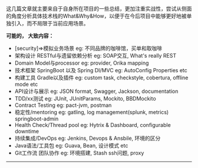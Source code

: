 这几篇文章就主要来自于自身所在项目的一些总结，更加注重实战性，尝试从侧面的角度分析具体技术栈的What&Why&How，以便于在今后项目中能够更好地被单独引入，而不局限于当前应用场景。

**可能的， 大致内容：**

- [security]=>模拟业务场景 eg: 不同品牌的咖啡馆，买单和取咖啡
- 架构设计 RESTful与遗留依赖分析 eg: SOAP交互, What's really REST
- Domain Model与processor eg: provider, Orika mapping
- 技术框架 SpringBoot 以及 Spring DI/MVC eg: AutoConfig Properties etc
- 构建工具 Gradle以及插件 eg: custom task, checkstyle, cobertura, offline mode etc
- API设计与展示 eg: JSON format, Swagger, Jackson, documentation
- TDD/xx测试 eg: JUnit, JUnitParams, Mockito, BBDMockito
- Contract Testing eg: pact-jvm, postman
- 稳定性/mentoring eg: gatling, log management(splunk, metrics) springboot-admin
- Health Check/Thread pool eg: Hytrix & Dashboard, configurable downtime
- 持续集成/DevOps eg: Jenkins, Devops & Ansbile, 环境的区分
- Java语法/工具包 eg: Guava, Bean, 设计模式 etc
- Git工作流 团队协作 eg: 环境搭建, Stash ssh问题, proxy

------
